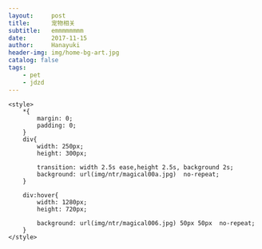```yaml
---
layout:     post
title:      宠物相关
subtitle:   emmmmmmmm
date:       2017-11-15
author:     Hanayuki
header-img: img/home-bg-art.jpg
catalog: false
tags:
    - pet
    - jdzd
---
```



    <style>
        *{
            margin: 0;
            padding: 0;
        }
        div{
            width: 250px;
            height: 300px;

            transition: width 2.5s ease,height 2.5s, background 2s;
            background: url(img/ntr/magical00a.jpg)  no-repeat;
        }

        div:hover{
            width: 1280px;
            height: 720px;

            background: url(img/ntr/magical006.jpg) 50px 50px  no-repeat;
        }
    </style>

<body>
<div></div>
</body>






